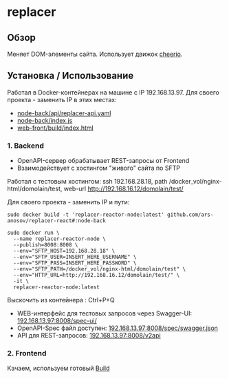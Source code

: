 # replacer


## Обзор
Меняет DOM-элементы сайта. Использует движок [cheerio](https://github.com/cheeriojs/cheerio).


## Установка / Использование
Работал в Docker-контейнерах на машине с IP 192.168.13.97.
Для своего проекта - заменить IP в этих местах:
- [node-back/api/replacer-api.yaml](https://github.com/ars-anosov/replacer-react/blob/master/node-back/api/replacer-api.yaml)
- [node-back/index.js](https://github.com/ars-anosov/replacer-react/blob/master/node-back/index.js)
- [web-front/build/index.html](https://github.com/ars-anosov/replacer-react/blob/master/web-front/build/index.html)

### 1. Backend
- OpenAPI-сервер обрабатывает REST-запросы от Frontend
- Взаимодействует с хостингом "живого" сайта по SFTP

Работал с тестовым хостингом: ssh 192.168.28.18, path /docker_vol/nginx-html/domolain/test, web-url http://192.168.16.12/domolain/test/

Для своего проекта - заменить IP и пути:
```
sudo docker build -t 'replacer-reactor-node:latest' github.com/ars-anosov/replacer-react#:node-back

sudo docker run \
  --name replacer-reactor-node \
  --publish=8008:8008 \
  --env="SFTP_HOST=192.168.28.18" \
  --env="SFTP_USER=INSERT_HERE_USERNAME" \
  --env="SFTP_PASS=INSERT_HERE_PASSWORD" \
  --env="SFTP_PATH=/docker_vol/nginx-html/domolain/test" \
  --env="HTTP_URL=http://192.168.16.12/domolain/test/" \
  -it \
  replacer-reactor-node:latest
```
Выскочить из контейнера : Ctrl+P+Q

- WEB-интерфейс для тестовых запросов через Swagger-UI: [192.168.13.97:8008/spec-ui/](http://192.168.13.97:8008/spec-ui/)
- OpenAPI-Spec файл доступен: [192.168.13.97:8008/spec/swagger.json](http://192.168.13.97:8008/spec/swagger.json)
- API для REST-запросов: [192.168.13.97:8008/v2api](http://192.168.13.97:8008/v2api/)

### 2. Frontend

Качаем, используем готовый [Build](https://github.com/ars-anosov/replacer-react/blob/master/web-front/build/)